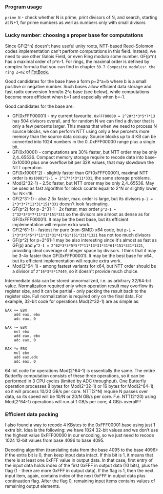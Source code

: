 
### Program usage

`prime N` - check whether N is prime, print divisors of N, and search, starting at N+1, for prime numbers as well as numbers only with small divisors


### Lucky number: choosing a proper base for computations

Since GF(2^n) doesn't have useful unity roots, NTT-based Reed-Solomon codes implementation can't perform computations in this field.
Instead, we need to use other Galois Field, or even Ring modulo some number. GF(p^n) has a maximal order of p^n-1.
For rings, the maximal order is defined by complex formula that you can find in chapter `39.7 Composite modulus: the ring Z=mZ` of [FxtBook](http://www.jjj.de/fxt/fxtbook.pdf).

Good candidates for the base have a form p=2^a+b where b is a small positive or negative number.
Such bases allow efficient data storage and fast radix conversion from/to 2^a base (see below),
while computations become more efficient when b=1 and especially when b=-1.

Good candidates for the base are:
- GF(0xFFF00001) - my current favourite. `0xFFF00000 = 2^20*3*3*5*7*13` has 504 divisors overall, and for random N we can find a divisor that is only a few percents larger.
This means that when we need to process N source blocks, we can perform NTT using only a few percents more memory than the source data occupy. Source blocks up to 4 KB
can be converted into 1024 numbers in the 0..0xFFF00000 range plus a single bit.
- GF(0x10001) - computations are 30% faster, but NTT order may be only 2,4..65536.
Compact memory storage require to recode data into base-0x10000 plus one overflow bit per 32K values, that may slowdown the NTT operation.
- GF(0x10001^2) - slightly faster than GF(0xFFF00001), maximal NTT order is `0x10001^2-1 = 2^17*3*3*11*331`, the same storage problems.
- Mod(2^32-1) - 2.5x faster, but NTT order may be only 2,4..65536. May be used as fast algorithm for block counts equal to 2^N or slightly lower, for N<=16.
- GF(2^31-1) - also 2.5x faster, max. order is large, but its divisors `p-1 = 2*3*3*7*11*31*151*331` doesn't look fascinating.
- GF(p^2) for p=2^31-1 - 2x faster, max order `p^2-1 = 2^32*3*3*7*11*31*151*331` so the divisors are almost as dense as for GF(0xFFF00001).
It may be the best base, but its efficient implementation will require extra work.
- GF(2^61-1) - fastest for pure (non-SIMD) x64 code, but `p-1 = 2*3*3*5*5*7*11*13*31*41*61*151*331*1321` has not too much divisors
- GF(p^2) for p=2^61-1 may be also interesting since it's almost as fast as GF(p) and `p^2-1 = 2^62*3*3*5*5*7*11*13*31*41*61*151*331*1321`,
providing ideal coverage of integer space by divisors. I think that it may be 3-4x faster than GF(0xFFF00001).
It may be the best base for x64, but its efficient implementation will require extra work.
- Mod(2^64-1) - among fastest variants for x64, but NTT order should be a divisor of `2^16*3*5*17449`, so it doesn't provide much choice.

Intermediate data can be stored unnormalized, i.e. as arbitrary 32/64-bit value.
Normalization required only when operation result may overflow its register size, and it can be partial - only packing the result back to the register size.
Full normalization is required only on the final data.
For example, 32-bit code for operations Mod(2^32-1) are as simple as:

```
EAX += EBX
    add eax, ebx
    adc eax, 0

EAX -= EBX
    not ebx
    add eax, ebx
    adc eax, 0

EAX *= EBX
    mul ebx
    add eax,edx
    adc eax, 0
```

64-bit code for operations Mod(2^64-1) is essentially the same.
The entire Butterfly computation consists of these three operations, so it can be performed in 3 CPU cycles (limited by ADC throughput).
One Butterfly operation processes 8 bytes for Mod(2^32-1) or 16 bytes for Mod(2^64-1), so it will process 10/20 GB/s per core.
NTT(2^N) require N passes over data, so its speed will be 10/N or 20/N GB/s per core.
F.e. NTT(2^20) using Mod(2^64-1) operations will run at 1 GB/s per core, 4 GB/s overall!!!


### Efficient data packing

I also found a way to recode 4 KBytes to the 0xFFF00001 base using just 1 extra bit.
Idea is the following: we have 1024 32-bit values and we don't use the highest value 0xFFF00000 in our encoding,
so we just need to recode 1024 12-bit values from base 4096 to base 4095.

Decoding algorithm (translating data from the base 4095 to the base 4096): if the extra bit is 0, then keep input data intact.
If this bit is 1, it means that there is at least one 0xFFF value in output data.
In that case, first entry of the input data holds index of the first 0xFFF in output data (10 bits), plus the flag (1 - there are more 0xFFF in output data).
If the flag is 1, then the next input item, again, contains index of the next 0xFFF in output data plus continuation flag.
After the flag 0, remaining input items contains values of remaining output elements.
